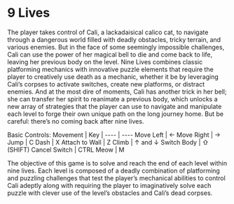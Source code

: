 # 9 Lives
The player takes control of Cali, a lackadaisical calico cat, to navigate through a dangerous world filled with deadly obstacles, tricky terrain, and various enemies. But in the face of some seemingly impossible challenges, Cali can use the power of her magical bell to die and come back to life, leaving her previous body on the level. Nine Lives combines classic platforming mechanics with innovative puzzle elements that require the player to creatively use death as a mechanic, whether it be by leveraging Cali’s corpses to activate switches, create new platforms, or distract enemies. And at the most dire of moments, Cali has another trick in her bell; she can transfer her spirit to reanimate a previous body, which unlocks a new array of strategies that the player can use to navigate and manipulate each level to forge their own unique path on the long journey home. But be careful: there’s no coming back after nine lives.


Basic Controls:
Movement | Key
| ---- | ---- 
Move Left  | ← 
Move Right  | → 
Jump  | 	C 
Dash  | 	X
Attach to Wall  | 	Z
Climb  | 	↑ and ↓
Switch Body  | 	⇧ (SHIFT)
Cancel Switch  | 	CTRL
Meow  | 	M 


The objective of this game is to solve and reach the end of each level within nine lives. Each level is composed of a deadly combination of platforming and puzzling challenges that test the player’s mechanical abilities to control Cali adeptly along with requiring the player to imaginatively solve each puzzle with clever use of the level’s obstacles and Cali’s dead corpses.
